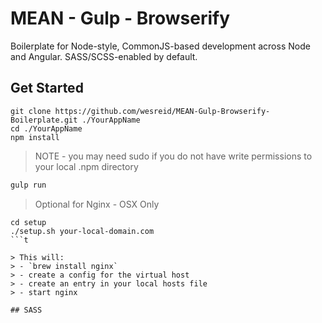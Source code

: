 # MEAN - Gulp - Browserify
Boilerplate for Node-style, CommonJS-based development across Node and Angular. SASS/SCSS-enabled by default.

## Get Started
```
git clone https://github.com/wesreid/MEAN-Gulp-Browserify-Boilerplate.git ./YourAppName
cd ./YourAppName
npm install
```
> NOTE - you may need sudo if you do not have write permissions to your local .npm directory

``` javascript
gulp run
```

> Optional for Nginx - OSX Only

```
cd setup
./setup.sh your-local-domain.com
```t

> This will:
> - `brew install nginx`
> - create a config for the virtual host
> - create an entry in your local hosts file
> - start nginx

## SASS

